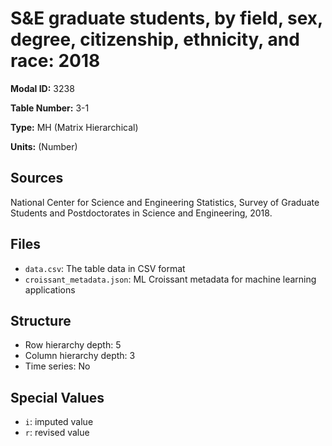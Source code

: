 # S&E graduate students, by field, sex, degree, citizenship, ethnicity, and race: 2018

**Modal ID:** 3238

**Table Number:** 3-1

**Type:** MH (Matrix Hierarchical)

**Units:** (Number)

## Sources

National Center for Science and Engineering Statistics, Survey of Graduate Students and Postdoctorates in Science and Engineering, 2018.

## Files

- `data.csv`: The table data in CSV format
- `croissant_metadata.json`: ML Croissant metadata for machine learning applications

## Structure

- Row hierarchy depth: 5
- Column hierarchy depth: 3
- Time series: No

## Special Values

- `i`: imputed value
- `r`: revised value
